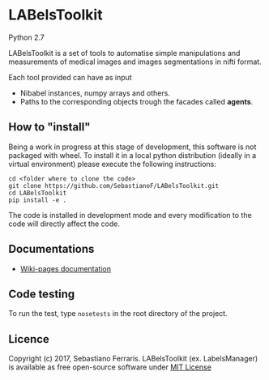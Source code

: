 # LABelsToolkit
Python 2.7

LABelsToolkit is a set of tools to automatise simple manipulations and measurements of medical images and images 
segmentations in nifti format.

Each tool provided can have as input 
* Nibabel instances, numpy arrays and others.
* Paths to the corresponding objects trough the facades called **agents**.


## How to "install" 

Being a work in progress at this stage of development, this software is not packaged with wheel. 
To install it in a local python distribution (ideally in a virtual environment) please execute the following instructions:
```
cd <folder where to clone the code>
git clone https://github.com/SebastianoF/LABelsToolkit.git
cd LABelsToolkit
pip install -e .
```
The code is installed in development mode and every modification to the code will directly affect the code.

## Documentations

+ [Wiki-pages documentation](https://github.com/SebastianoF/LABelsToolkit/wiki)


## Code testing

To run the test, type `nosetests` in the root directory of the project.

## Licence

Copyright (c) 2017, Sebastiano Ferraris. LABelsToolkit (ex. LabelsManager) is available as free open-source software under 
[MIT License](https://github.com/SebastianoF/LABelsToolkit/blob/master/LICENCE.txt)

